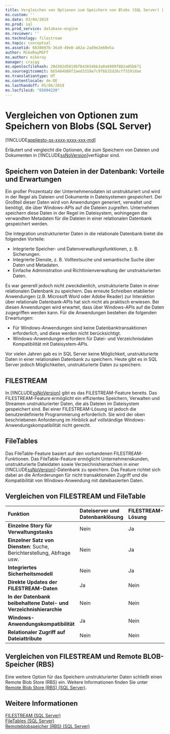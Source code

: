 ```yaml
---
title: Vergleichen von Optionen zum Speichern von Blobs (SQL Server) | Microsoft-Dokumentation
ms.custom: ''
ms.date: 03/04/2019
ms.prod: sql
ms.prod_service: database-engine
ms.reviewer: ''
ms.technology: filestream
ms.topic: conceptual
ms.assetid: 6038697b-36a9-49e8-a02a-2ad9e2e60e5a
author: MikeRayMSFT
ms.author: mikeray
manager: craigg
ms.openlocfilehash: 20d392d5019bf643654bb3a0a6989f882a05b671
ms.sourcegitcommit: bb5484b08f2aed3319a7c9f6b32d26cff5591dae
ms.translationtype: HT
ms.contentlocale: de-DE
ms.lasthandoff: 05/06/2019
ms.locfileid: "65094220"
---
```

# <a name="compare-options-for-storing-blobs-sql-server"></a>Vergleichen von Optionen zum Speichern von Blobs (SQL Server)

[!INCLUDE[appliesto-ss-xxxx-xxxx-xxx-md](../../includes/appliesto-ss-xxxx-xxxx-xxx-md.md)]

Erläutert und vergleicht die Optionen, die zum Speichern von Dateien und Dokumenten in [!INCLUDE[ssNoVersion](../../includes/ssnoversion-md.md)]verfügbar sind.

## <a name="Expectations"></a> Speichern von Dateien in der Datenbank: Vorteile und Erwartungen

Ein großer Prozentsatz der Unternehmensdaten ist unstrukturiert und wird in der Regel als Dateien und Dokumente in Dateisystemen gespeichert. Der Großteil dieser Daten wird von Anwendungen generiert, verwaltet und benötigt, die über Windows-APIs auf die Dateien zugreifen. Unternehmen speichern diese Daten in der Regel im Dateisystem, wohingegen die verwandten Metadaten für die Dateien in einer relationalen Datenbank gespeichert werden.

Die Integration unstrukturierter Daten in die relationale Datenbank bietet die folgenden Vorteile:

- Integrierte Speicher- und Datenverwaltungsfunktionen, z. B. Sicherungen.
- Integrierte Dienste, z. B. Volltextsuche und semantische Suche über Daten und Metadaten.
- Einfache Administration und Richtlinienverwaltung der unstrukturierten Daten.

Es war generell jedoch nicht zweckdienlich, unstrukturierte Daten in einer relationalen Datenbank zu speichern. Das erneute Schreiben etablierter Anwendungen (z.B. Microsoft Word oder Adobe Reader) zur Interaktion über relationale Datenbank-APIs hat sich nicht als praktisch erwiesen. Bei diesen Anwendungen wird erwartet, dass über Windows-APIs auf die Daten zugegriffen werden kann. Für die Anwendungen bestehen die folgenden Erwartungen:

- Für Windows-Anwendungen sind keine Datenbanktransaktionen erforderlich, und diese werden nicht berücksichtigt.
- Windows-Anwendungen erfordern für Datei- und Verzeichnisdaten Kompatibilität mit Dateisystem-APIs.

Vor vielen Jahren gab es in SQL Server keine Möglichkeit, unstrukturierte Daten in einer relationalen Datenbank zu speichern. Heute gibt es in SQL Server jedoch Möglichkeiten, unstrukturierte Daten zu speichern.

## <a name="Filestream"></a> FILESTREAM

In [!INCLUDE[ssNoVersion](../../includes/ssnoversion-md.md)] gibt es das FILESTREAM-Feature bereits. Das FILESTREAM-Feature ermöglicht ein effizientes Speichern, Verwalten und Streamen unstrukturierter Daten, die als Dateien im Dateisystem gespeichert sind. Bei einer FILESTREAM-Lösung ist jedoch die benutzerdefinierte Programmierung erforderlich. Sie wird der oben beschriebenen Anforderung im Hinblick auf vollständige Windows-Anwendungskompatibilität nicht gerecht.

## <a name="FileTables"></a> FileTables

Das FileTable-Feature basiert auf den vorhandenen FILESTREAM-Funktionen. Das FileTable-Feature ermöglicht Unternehmenskunden, unstrukturierte Dateidaten sowie Verzeichnishierarchien in einer [!INCLUDE[ssNoVersion](../../includes/ssnoversion-md.md)]-Datenbank zu speichern. Das Feature richtet sich dabei an die Anforderungen für nicht transaktionalen Zugriff und die Kompatibilität von Windows-Anwendung mit dateibasierten Daten.

## <a name="CompareFileTable"></a> Vergleichen von FILESTREAM und FileTable

|Funktion|Dateiserver und Datenbanklösung|FILESTREAM-Lösung|FileTable-Lösung|
|:------|:--------------------------------|:------------------|:-----------------|
|**Einzelne Story für Verwaltungstasks**|Nein|Ja|**ja**|
|**Einzelner Satz von Diensten**: Suche, Berichterstellung, Abfrage usw.|Nein|Ja|**ja**|
|**Integriertes Sicherheitsmodell**|Nein|Ja|**Ja**|
|**Direkte Updates der FILESTREAM-Daten**|Ja|Nein|**ja**|
|**In der Datenbank beibehaltene Datei- und Verzeichnishierarchie**|Nein|Nein|**ja**|
|**Windows-Anwendungskompatibilität**|Ja|Nein|**Ja**|
|**Relationaler Zugriff auf Dateiattribute**|Nein|Nein|**ja**|

## <a name="CompareRBS"></a> Vergleichen von FILESTREAM und Remote BLOB-Speicher (RBS)

Eine weitere Option für das Speichern unstrukturierter Daten schließt einen Remote Blob Store (RBS) ein. Weitere Informationen finden Sie unter [Remote Blob Store (RBS) (SQL Server)](remote-blob-store-rbs-sql-server.md).

## <a name="more"></a> Weitere Informationen

[FILESTREAM &#40;SQL Server&#41;](../../relational-databases/blob/filestream-sql-server.md)  
[FileTables &#40;SQL Server&#41;](../../relational-databases/blob/filetables-sql-server.md)  
[Remoteblobspeicher &#40;RBS&#41; &#40;SQL Server&#41;](../../relational-databases/blob/remote-blob-store-rbs-sql-server.md)
